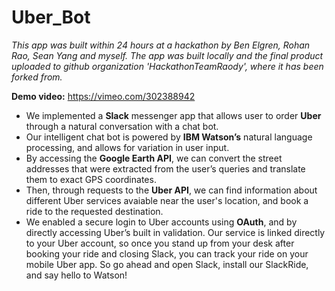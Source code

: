 # Uber_Bot

*This app was built within 24 hours at a hackathon by Ben Elgren, Rohan Rao, Sean Yang and myself. The app was built locally and the final product uploaded to github organization 'HackathonTeamRaody', where it has been forked from.*

**Demo video:** https://vimeo.com/302388942

- We implemented a **Slack** messenger app that allows user to order **Uber** through a natural conversation with a chat bot.  
- Our intelligent chat bot is powered by **IBM Watson’s** natural language processing, and allows for variation in user input. 
- By accessing the **Google Earth API**, we can convert the street addresses that were extracted from the user’s queries and translate them to exact GPS coordinates. 
- Then, through requests to the **Uber API**, we can find information about different Uber services avaiable near the user's location, and book a ride to the requested destination.  
- We enabled a secure login to Uber accounts using **OAuth**, and by directly accessing Uber’s built in validation.  Our service is linked directly to your Uber account, so once you stand up from your desk after booking your ride and closing Slack, you can track your ride on your mobile Uber app.  So go ahead and open Slack, install our SlackRide, and say hello to Watson!
